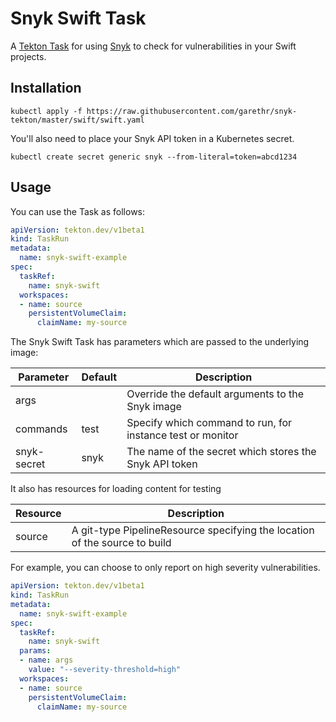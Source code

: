 # Snyk Swift Task

A [Tekton Task](https://tekton.dev/) for using [Snyk](https://snyk.io) to check for
vulnerabilities in your Swift projects.


## Installation

```
kubectl apply -f https://raw.githubusercontent.com/garethr/snyk-tekton/master/swift/swift.yaml
```

You'll also need to place your Snyk API token in a Kubernetes secret.

```
kubectl create secret generic snyk --from-literal=token=abcd1234
```

## Usage

You can use the Task as follows:

```yaml
apiVersion: tekton.dev/v1beta1
kind: TaskRun
metadata:
  name: snyk-swift-example
spec:
  taskRef:
    name: snyk-swift
  workspaces:
  - name: source
    persistentVolumeClaim:
      claimName: my-source
```

The Snyk Swift Task has parameters which are passed to the underlying image:

| Parameter | Default | Description |
| --- | --- | --- |
| args |   | Override the default arguments to the Snyk image |
| commands | test | Specify which command to run, for instance test or monitor |
| snyk-secret | snyk | The name of the secret which stores the Snyk API token |

It also has resources for loading content for testing

| Resource | Description |
| --- | --- |
| source | A git-type PipelineResource specifying the location of the source to build |

For example, you can choose to only report on high severity vulnerabilities.

```yaml
apiVersion: tekton.dev/v1beta1
kind: TaskRun
metadata:
  name: snyk-swift-example
spec:
  taskRef:
    name: snyk-swift
  params:
  - name: args
    value: "--severity-threshold=high"
  workspaces:
  - name: source
    persistentVolumeClaim:
      claimName: my-source
```
